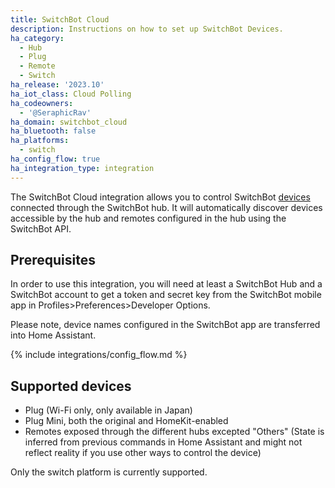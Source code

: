 ```yaml
---
title: SwitchBot Cloud
description: Instructions on how to set up SwitchBot Devices.
ha_category:
  - Hub
  - Plug
  - Remote
  - Switch
ha_release: '2023.10'
ha_iot_class: Cloud Polling
ha_codeowners:
  - '@SeraphicRav'
ha_domain: switchbot_cloud
ha_bluetooth: false
ha_platforms:
  - switch
ha_config_flow: true
ha_integration_type: integration
---
```


The SwitchBot Cloud integration allows you to control SwitchBot [devices](https://www.switch-bot.com/) connected through the SwitchBot hub. It will automatically discover devices accessible by the hub and remotes configured in the hub using the SwitchBot API.

## Prerequisites

In order to use this integration, you will need at least a SwitchBot Hub and a SwitchBot account to get a token and secret key from the SwitchBot mobile app in Profiles>Preferences>Developer Options.

Please note, device names configured in the SwitchBot app are transferred into Home Assistant.

{% include integrations/config_flow.md %}

## Supported devices

- Plug (Wi-Fi only, only available in Japan)
- Plug Mini, both the original and HomeKit-enabled
- Remotes exposed through the different hubs excepted "Others" (State is inferred from previous commands in Home Assistant and might not reflect reality if you use other ways to control the device)

<div class='note warning'>
Only the switch platform is currently supported.
</div>
